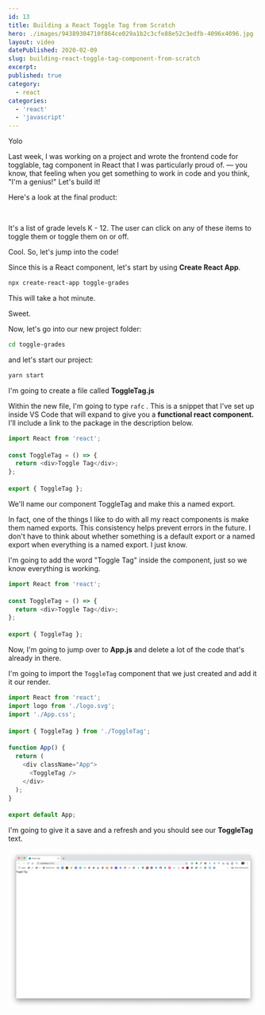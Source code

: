 ```yaml
---
id: 13
title: Building a React Toggle Tag from Scratch
hero: ./images/94389304710f864ce029a1b2c3cfe88e52c3edfb-4096x4096.jpg
layout: video
datePublished: 2020-02-09
slug: building-react-toggle-tag-component-from-scratch
excerpt:
published: true
category:
  - react
categories:
  - 'react'
  - 'javascript'
---
```


<script>
  import ButtonLink from "$components/shared/ButtonLink.svelte"
</script>

<ButtonLink>Yolo</ButtonLink>

Last week, I was working on a project and wrote the frontend code for togglable, tag component in React that I was particularly proud of. — you know, that feeling when you get something to work in code and you think, "I'm a genius!" Let's build it!

Here's a look at the final product:

<!-- TODO: Could include an interactive component / CODEPEN  -->

![]()

It's a list of grade levels K - 12. The user can click on any of these items to toggle them or toggle them on or off.

Cool. So, let's jump into the code!

Since this is a React component, let's start by using **Create React App**.

```sh
npx create-react-app toggle-grades
```

This will take a hot minute.

Sweet.

Now, let's go into our new project folder:

```sh
cd toggle-grades
```

and let's start our project:

```sh
yarn start
```

I'm going to create a file called **ToggleTag.js**

Within the new file, I'm going to type `rafc` . This is a snippet that I've set up inside VS Code that will expand to give you a **functional react component.** I'll include a link to the package in the description below.

```js
import React from 'react';

const ToggleTag = () => {
  return <div>Toggle Tag</div>;
};

export { ToggleTag };
```

We'll name our component ToggleTag and make this a named export.

In fact, one of the things I like to do with all my react components is make them named exports. This consistency helps prevent errors in the future. I don't have to think about whether something is a default export or a named export when everything is a named export. I just know.

I'm going to add the word "Toggle Tag" inside the component, just so we know everything is working.

```js
import React from 'react';

const ToggleTag = () => {
  return <div>Toggle Tag</div>;
};

export { ToggleTag };
```

Now, I'm going to jump over to **App.js** and delete a lot of the code that's already in there.

I'm going to import the `ToggleTag` component that we just created and add it it our render.

```js
import React from 'react';
import logo from './logo.svg';
import './App.css';

import { ToggleTag } from './ToggleTag';

function App() {
  return (
    <div className="App">
      <ToggleTag />
    </div>
  );
}

export default App;
```

I'm going to give it a save and a refresh and you should see our **ToggleTag** text.

![./images/browser-toggle-tag-text.png](./images/browser-toggle-tag-text.png)
